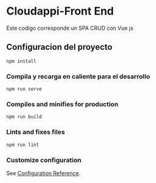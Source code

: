 # Cloudappi-Front End
Este codigo corresponde un SPA CRUD con Vue js

## Configuracion del proyecto
```
npm install
```

### Compila y recarga en caliente para el desarrollo
```
npm run serve
```

### Compiles and minifies for production
```
npm run build
```

### Lints and fixes files
```
npm run lint
```

### Customize configuration
See [Configuration Reference](https://cli.vuejs.org/config/).
